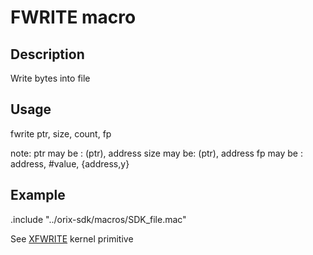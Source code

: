 # FWRITE macro

## Description

Write bytes into file

## Usage

fwrite ptr, size, count, fp

note:
ptr may be : (ptr), address
size may be: (ptr), address
fp may be  : address, #value, {address,y}

## Example

.include "../orix-sdk/macros/SDK_file.mac"

See [XFWRITE](../../../kernel/primitives/xfwrite) kernel primitive
